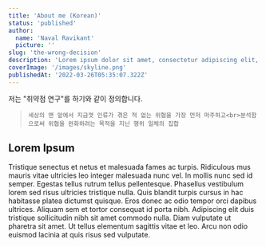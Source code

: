 ```yaml
---
title: 'About me (Korean)'
status: 'published'
author:
  name: 'Naval Ravikant'
  picture: ''
slug: 'the-wrong-decision'
description: 'Lorem ipsum dolor sit amet, consectetur adipiscing elit, sed do eiusmod tempor incididunt ut labore.'
coverImage: '/images/skyline.png'
publishedAt: '2022-03-26T05:35:07.322Z'
---
```




저는 "취약점 연구"를 하기와 같이 정의합니다.

> `세상의 맨 앞에서 지금껏 인류가 겪은 적 없는 위협을 가장 먼저 마주하고<br>분석함으로써 위협을 완화하려는 목적을 지닌 행위 일체의 집합`



## Lorem Ipsum

Tristique senectus et netus et malesuada fames ac turpis. Ridiculous mus mauris vitae ultricies leo integer malesuada nunc vel. In mollis nunc sed id semper. Egestas tellus rutrum tellus pellentesque. Phasellus vestibulum lorem sed risus ultricies tristique nulla. Quis blandit turpis cursus in hac habitasse platea dictumst quisque. Eros donec ac odio tempor orci dapibus ultrices. Aliquam sem et tortor consequat id porta nibh. Adipiscing elit duis tristique sollicitudin nibh sit amet commodo nulla. Diam vulputate ut pharetra sit amet. Ut tellus elementum sagittis vitae et leo. Arcu non odio euismod lacinia at quis risus sed vulputate.

